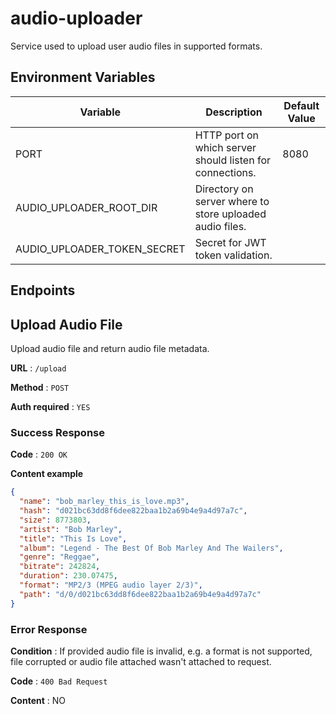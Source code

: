 # audio-uploader

Service used to upload user audio files in supported formats.

## Environment Variables

| Variable                    | Description                                              | Default Value |
| --------------------------- | -------------------------------------------------------- | ------------- |
| PORT                        | HTTP port on which server should listen for connections. | 8080          |
| AUDIO_UPLOADER_ROOT_DIR     | Directory on server where to store uploaded audio files. |               |
| AUDIO_UPLOADER_TOKEN_SECRET | Secret for JWT token validation.                         |               |

## Endpoints

## Upload Audio File

Upload audio file and return audio file metadata.

**URL** : `/upload`

**Method** : `POST`

**Auth required** : `YES`

### Success Response

**Code** : `200 OK`

**Content example**

```json
{
  "name": "bob_marley_this_is_love.mp3",
  "hash": "d021bc63dd8f6dee822baa1b2a69b4e9a4d97a7c",
  "size": 8773803,
  "artist": "Bob Marley",
  "title": "This Is Love",
  "album": "Legend - The Best Of Bob Marley And The Wailers",
  "genre": "Reggae",
  "bitrate": 242824,
  "duration": 230.07475,
  "format": "MP2/3 (MPEG audio layer 2/3)",
  "path": "d/0/d021bc63dd8f6dee822baa1b2a69b4e9a4d97a7c"
}
```

### Error Response

**Condition** : If provided audio file is invalid, e.g. a format is not supported, file corrupted or audio file attached wasn't attached to request.

**Code** : `400 Bad Request`

**Content** : NO
